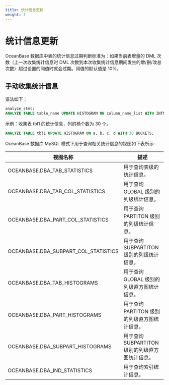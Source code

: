 ```yaml
---
title: 统计信息更新
weight: 7
---
```

# 统计信息更新

OceanBase 数据库中表的统计信息过期判断标准为：如果当前表增量的 DML 次数（上一次收集统计信息时 DML 次数到本次收集统计信息期间发生的增/删/改总次数）超过设置的阈值时就会过期。阈值的默认值是 10%。

## 手动收集统计信息

语法如下：

```sql
analyze_stmt:
ANALYZE TABLE table_name UPDATE HISTOGRAM ON column_name_list WITH INTNUM BUCKETS
```

示例：收集表 tbl1 的统计信息，列的桶个数为 30 个。

```sql
ANALYZE TABLE tbl1 UPDATE HISTOGRAM ON a, b, c, d WITH 30 BUCKETS;
```

OceanBase 数据库 MySQL 模式下用于查询相关统计信息的视图如下表所示:

| 视图名称 | 描述 |
| --- | --- |
| OCEANBASE.DBA_TAB_STATISTICS | 用于查询表级的统计信息。 |
| OCEANBASE.DBA_TAB_COL_STATISTICS | 用于查询 GLOBAL 级别的列级统计信息。 |
| OCEANBASE.DBA_PART_COL_STATISTICS | 用于查询 PARTITON 级别的列级统计信息。 |
| OCEANBASE.DBA_SUBPART_COL_STATISTICS | 用于查询 SUBPARTITON 级别的列级统计信息。 |
| OCEANBASE.DBA_TAB_HISTOGRAMS | 用于查询 GLOBAL 级别的列级直方图统计信息。 |
| OCEANBASE.DBA_PART_HISTOGRAMS | 用于查询 PARTITON 级别的列级直方图统计信息。 |
| OCEANBASE.DBA_SUBPART_HISTOGRAMS | 用于查询 SUBPARTITON 级别的列级直方图统计信息。 |
| OCEANBASE.DBA_IND_STATISTICS | 用于查询索引统计信息。 |
